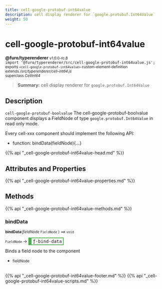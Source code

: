 ```yaml
---
title: cell-google-protobuf-int64value
description: cell display renderer for `google.protobuf.Int64Value`
weight: 50
---
```


# cell-google-protobuf-int64value
**@furo/typerenderer** <small>v1.0.0-rc.8</small>
<br>`import '@furo/typerenderer/src/cell-google-protobuf-int64value.js';`<small>
<br>exports `<cell-google-protobuf-int64value>` custom-element-definition
<br>extends */src/typerenderer/cell-int64.js*
<br>superclass *CellInt64*</small>

> **Summary:** cell display renderer for `google.protobuf.Int64Value`

## Description

`cell-google-protobuf-boolvalue`
The cell-google-protobuf-boolvalue component displays a FieldNode of type `google.protobuf.Int64Value` in read only mode.

Every cell-xxx component should implement the following API:
- function: bindData(fieldNode){...}

{{% api "_cell-google-protobuf-int64value-head.md" %}}

## Attributes and Properties
{{% api "_cell-google-protobuf-int64value-properties.md" %}}






## Methods
{{% api "_cell-google-protobuf-int64value-methods.md" %}}


### **bindData**
<small>**bindData**(*fieldNode* `FieldNode` ) ⟹ `void`</small>

<small>`FieldNode` </small> →
<span  style="border-width:2px 2px 2px 10px; border-style: solid;border-color:  rgb(76, 175, 80);font-family:monospace; padding:2px 4px;">ƒ-bind-data</span>

Binds a field node to the component

- <small>fieldNode </small>
<br><br>






{{% api "_cell-google-protobuf-int64value-footer.md" %}}
{{% api "_cell-google-protobuf-int64value-scripts.md" %}}
